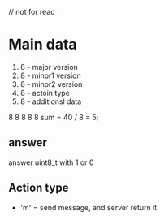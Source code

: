 // not for read

# Main data

1. 8 - major version
2. 8 - minor1 version
3. 8 - minor2 version
4. 8 - actoin type
5. 8 - additionsl data

8 8 8 8 8
sum = 40 / 8 = 5;

## answer

answer uint8_t with 1 or 0

## Action type

- 'm' = send message, and server return it
